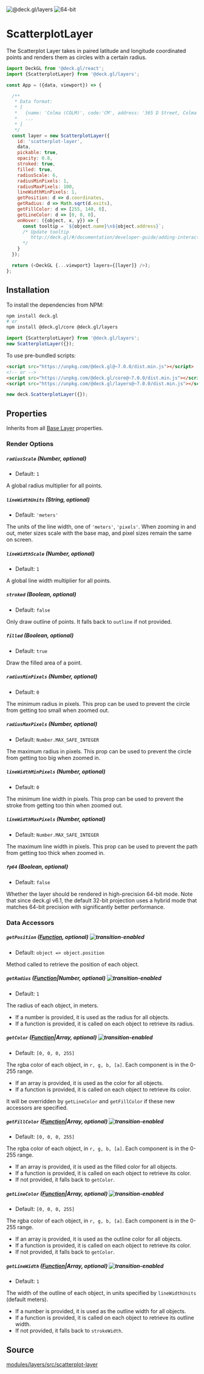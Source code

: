 <!-- INJECT:"ScatterplotLayerDemo" -->

<p class="badges">
  <img src="https://img.shields.io/badge/@deck.gl/layers-lightgrey.svg?style=flat-square" alt="@deck.gl/layers" />
  <img src="https://img.shields.io/badge/fp64-yes-blue.svg?style=flat-square" alt="64-bit" />
</p>

# ScatterplotLayer

The Scatterplot Layer takes in paired latitude and longitude coordinated
points and renders them as circles with a certain radius.

```js
import DeckGL from '@deck.gl/react';
import {ScatterplotLayer} from '@deck.gl/layers';

const App = ({data, viewport}) => {

  /**
   * Data format:
   * [
   *   {name: 'Colma (COLM)', code:'CM', address: '365 D Street, Colma CA 94014', exits: 4214, coordinates: [-122.466233, 37.684638]},
   *   ...
   * ]
   */
  const layer = new ScatterplotLayer({
    id: 'scatterplot-layer',
    data,
    pickable: true,
    opacity: 0.8,
    stroked: true,
    filled: true,
    radiusScale: 6,
    radiusMinPixels: 1,
    radiusMaxPixels: 100,
    lineWidthMinPixels: 1,
    getPosition: d => d.coordinates,
    getRadius: d => Math.sqrt(d.exits),
    getFillColor: d => [255, 140, 0],
    getLineColor: d => [0, 0, 0],
    onHover: ({object, x, y}) => {
      const tooltip = `${object.name}\n${object.address}`;
      /* Update tooltip
         http://deck.gl/#/documentation/developer-guide/adding-interactivity?section=example-display-a-tooltip-for-hovered-object
      */
    }
  });

  return (<DeckGL {...viewport} layers={[layer]} />);
};
```

## Installation

To install the dependencies from NPM:

```bash
npm install deck.gl
# or
npm install @deck.gl/core @deck.gl/layers
```

```js
import {ScatterplotLayer} from '@deck.gl/layers';
new ScatterplotLayer({});
```

To use pre-bundled scripts:

```html
<script src="https://unpkg.com/@deck.gl@~7.0.0/dist.min.js"></script>
<!-- or -->
<script src="https://unpkg.com/@deck.gl/core@~7.0.0/dist.min.js"></script>
<script src="https://unpkg.com/@deck.gl/layers@~7.0.0/dist.min.js"></script>
```

```js
new deck.ScatterplotLayer({});
```

## Properties

Inherits from all [Base Layer](/docs/api-reference/layer.md) properties.

### Render Options

##### `radiusScale` (Number, optional)

* Default: `1`

A global radius multiplier for all points.

##### `lineWidthUnits` (String, optional)

* Default: `'meters'`

The units of the line width, one of `'meters'`, `'pixels'`. When zooming in and out, meter sizes scale with the base map, and pixel sizes remain the same on screen.

##### `lineWidthScale` (Number, optional)

* Default: `1`

A global line width multiplier for all points.

##### `stroked` (Boolean, optional)

* Default: `false`

Only draw outline of points. It falls back to `outline` if not provided.

##### `filled` (Boolean, optional)

* Default: `true`

Draw the filled area of a point.

##### `radiusMinPixels` (Number, optional)

* Default: `0`

The minimum radius in pixels. This prop can be used to prevent the circle from getting too small when zoomed out.

##### `radiusMaxPixels` (Number, optional)

* Default: `Number.MAX_SAFE_INTEGER`

The maximum radius in pixels. This prop can be used to prevent the circle from getting too big when zoomed in.

##### `lineWidthMinPixels` (Number, optional)

* Default: `0`

The minimum line width in pixels. This prop can be used to prevent the stroke from getting too thin when zoomed out.

##### `lineWidthMaxPixels` (Number, optional)

* Default: `Number.MAX_SAFE_INTEGER`

The maximum line width in pixels. This prop can be used to prevent the path from getting too thick when zoomed in.


##### `fp64` (Boolean, optional)

* Default: `false`

Whether the layer should be rendered in high-precision 64-bit mode. Note that since deck.gl v6.1, the default 32-bit projection uses a hybrid mode that matches 64-bit precision with significantly better performance.

### Data Accessors

##### `getPosition` ([Function](/docs/developer-guide/using-layers.md#accessors), optional) ![transition-enabled](https://img.shields.io/badge/transition-enabled-green.svg?style=flat-square")

* Default: `object => object.position`

Method called to retrieve the position of each object.

##### `getRadius` ([Function](/docs/developer-guide/using-layers.md#accessors)|Number, optional) ![transition-enabled](https://img.shields.io/badge/transition-enabled-green.svg?style=flat-square")

* Default: `1`

The radius of each object, in meters.

* If a number is provided, it is used as the radius for all objects.
* If a function is provided, it is called on each object to retrieve its radius.

##### `getColor` ([Function](/docs/developer-guide/using-layers.md#accessors)|Array, optional) ![transition-enabled](https://img.shields.io/badge/transition-enabled-green.svg?style=flat-square")

* Default: `[0, 0, 0, 255]`

The rgba color of each object, in `r, g, b, [a]`. Each component is in the 0-255 range.

* If an array is provided, it is used as the color for all objects.
* If a function is provided, it is called on each object to retrieve its color.

It will be overridden by `getLineColor` and `getFillColor` if these new accessors are specified.

##### `getFillColor` ([Function](/docs/developer-guide/using-layers.md#accessors)|Array, optional) ![transition-enabled](https://img.shields.io/badge/transition-enabled-green.svg?style=flat-square")

* Default: `[0, 0, 0, 255]`

The rgba color of each object, in `r, g, b, [a]`. Each component is in the 0-255 range.

* If an array is provided, it is used as the filled color for all objects.
* If a function is provided, it is called on each object to retrieve its color.
* If not provided, it falls back to `getColor`.

##### `getLineColor` ([Function](/docs/developer-guide/using-layers.md#accessors)|Array, optional) ![transition-enabled](https://img.shields.io/badge/transition-enabled-green.svg?style=flat-square")

* Default: `[0, 0, 0, 255]`

The rgba color of each object, in `r, g, b, [a]`. Each component is in the 0-255 range.

* If an array is provided, it is used as the outline color for all objects.
* If a function is provided, it is called on each object to retrieve its color.
* If not provided, it falls back to `getColor`.

##### `getLineWidth` ([Function](/docs/developer-guide/using-layers.md#accessors)|Array, optional) ![transition-enabled](https://img.shields.io/badge/transition-enabled-green.svg?style=flat-square")

* Default: `1`

The width of the outline of each object, in units specified by `lineWidthUnits` (default meters).

* If a number is provided, it is used as the outline width for all objects.
* If a function is provided, it is called on each object to retrieve its outline width.
* If not provided, it falls back to `strokeWidth`.

## Source

[modules/layers/src/scatterplot-layer](https://github.com/uber/deck.gl/tree/7.0-release/modules/layers/src/scatterplot-layer)

